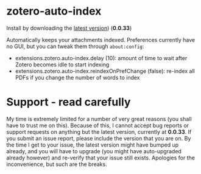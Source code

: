 zotero-auto-index
=================

Install by downloading the [latest version](https://zotplus.github.io/auto-index/zotero-auto-index-0.0.33.xpi)) (**0.0.33**)

Automatically keeps your attachments indexed. Preferences currently have no GUI, but you can tweak them through
`about:config`:

* extensions.zotero.auto-index.delay (10): amount of time to wait after Zotero becomes idle to start indexing
* extensions.zotero.auto-index.reindexOnPrefChange (false): re-index all PDFs if you change the number of words to index

# Support - read carefully

My time is extremely limited for a number of very great reasons (you shall have to trust me on this). Because of this, I
cannot accept bug reports
or support requests on anything but the latest version, currently at **0.0.33**. If you submit an issue report,
please include the version that you are on. By the time I get to your issue, the latest version might have bumped up
already, and you
will have to upgrade (you might have auto-upgraded already however) and re-verify that your issue still exists.
Apologies for the inconvenience, but such
are the breaks.

